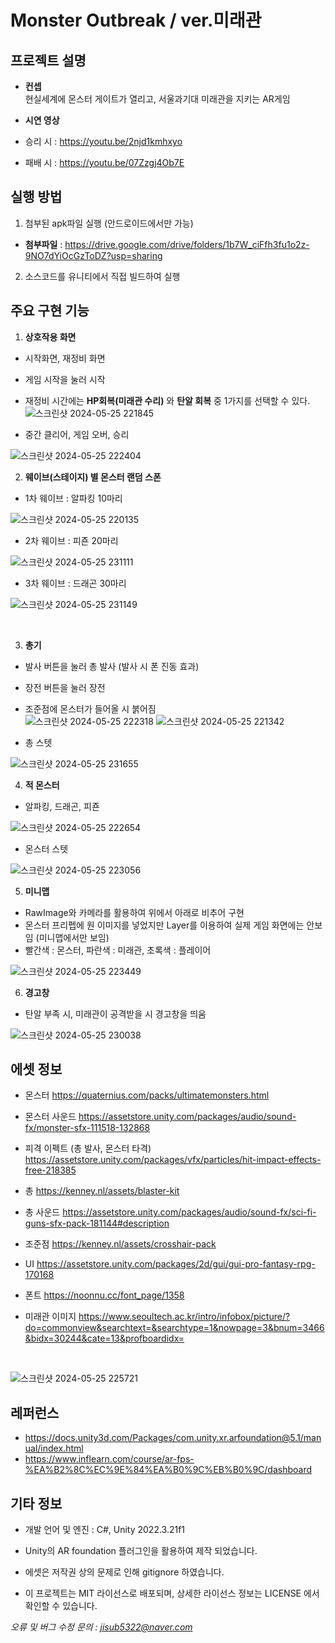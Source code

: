# Monster Outbreak / ver.미래관

## 프로젝트 설명
- **컨셉**   
    현실세계에 몬스터 게이트가 열리고, 서울과기대 미래관을 지키는 AR게임
    
- **시연 영상**
- 승리 시 : https://youtu.be/2njd1kmhxyo
- 패배 시 : https://youtu.be/07Zzgj4Ob7E


## 실행 방법
1. 첨부된 apk파일 실행 (안드로이드에서만 가능)
- **첨부파일** : https://drive.google.com/drive/folders/1b7W_ciFfh3fu1o2z-9NO7dYiOcGzToDZ?usp=sharing

2. 소스코드를 유니티에서 직접 빌드하여 실행

## 주요 구현 기능

1. **상호작용 화면**

- 시작화면, 재정비 화면
- 게임 시작을 눌러 시작
- 재정비 시간에는 **HP회복(미래관 수리)** 와 **탄알 회복** 중 1가지를 선택할 수 있다.
![스크린샷 2024-05-25 221845](https://github.com/JisubShim/Monster_Outbreak-AR/assets/118372554/845e544d-6a89-4793-858a-c1d132bf46d7)

- 중간 클리어, 게임 오버, 승리

![스크린샷 2024-05-25 222404](https://github.com/JisubShim/Monster_Outbreak-AR/assets/118372554/1447f6ac-05ba-490c-be3d-ed2626c043df)
<br>

2. **웨이브(스테이지) 별 몬스터 랜덤 스폰**

- 1차 웨이브 : 알파킹 10마리

![스크린샷 2024-05-25 220135](https://github.com/JisubShim/Monster_Outbreak-AR/assets/118372554/9394458b-027d-442d-90ad-ecf7bdcd243e)

- 2차 웨이브 : 피죤 20마리

![스크린샷 2024-05-25 231111](https://github.com/JisubShim/Monster_Outbreak-AR/assets/118372554/05fb0d1a-575d-4195-b449-1e8009842f8b)

- 3차 웨이브 : 드래곤 30마리

![스크린샷 2024-05-25 231149](https://github.com/JisubShim/Monster_Outbreak-AR/assets/118372554/65a77b7d-5049-4e07-a0d3-53e026fb9b09)
 
<br>

3. **총기**

- 발사 버튼을 눌러 총 발사 (발사 시 폰 진동 효과)
- 장전 버튼을 눌러 장전
- 조준점에 몬스터가 들어올 시 붉어짐 <br>
![스크린샷 2024-05-25 222318](https://github.com/JisubShim/Monster_Outbreak-AR/assets/118372554/ae270e3f-76cf-47a1-94c5-9067a235d6a2)
![스크린샷 2024-05-25 221342](https://github.com/JisubShim/Monster_Outbreak-AR/assets/118372554/7b56ade6-aabc-41e5-a55b-e1773dfed605)

- 총 스텟

![스크린샷 2024-05-25 231655](https://github.com/JisubShim/Monster_Outbreak-AR/assets/118372554/1ca8ce20-4525-4511-aa17-b8a4310f0f2e)
<br>

4. **적 몬스터**

- 알파킹, 드래곤, 피죤

![스크린샷 2024-05-25 222654](https://github.com/JisubShim/Monster_Outbreak-AR/assets/118372554/36bbd909-d0d5-43a8-baae-0ba5e1a93620)

- 몬스터 스텟

![스크린샷 2024-05-25 223056](https://github.com/JisubShim/Monster_Outbreak-AR/assets/118372554/88fcb394-6749-41b0-89ed-77302299e7e6)
<br>

5. **미니맵**
- RawImage와 카메라를 활용하여 위에서 아래로 비추어 구현
- 몬스터 프리펩에 원 이미지를 넣었지만 Layer를 이용하여 실제 게임 화면에는 안보임 (미니맵에서만 보임)
- 빨간색 : 몬스터, 파란색 : 미래관, 초록색 : 플레이어

![스크린샷 2024-05-25 223449](https://github.com/JisubShim/Monster_Outbreak-AR/assets/118372554/36cbe3bd-e153-46ef-a19a-7d6d904e360a)
<br>

6. **경고창**

- 탄알 부족 시, 미래관이 공격받을 시 경고창을 띄움

![스크린샷 2024-05-25 230038](https://github.com/JisubShim/Monster_Outbreak-AR/assets/118372554/6b57c16a-a3f1-4337-80f7-167c616a8c45)

## 에셋 정보

- 몬스터
https://quaternius.com/packs/ultimatemonsters.html

- 몬스터 사운드
https://assetstore.unity.com/packages/audio/sound-fx/monster-sfx-111518-132868

- 피격 이펙트 (총 발사, 몬스터 타격)
https://assetstore.unity.com/packages/vfx/particles/hit-impact-effects-free-218385

- 총
https://kenney.nl/assets/blaster-kit

- 총 사운드
https://assetstore.unity.com/packages/audio/sound-fx/sci-fi-guns-sfx-pack-181144#description

- 조준점
https://kenney.nl/assets/crosshair-pack

- UI
https://assetstore.unity.com/packages/2d/gui/gui-pro-fantasy-rpg-170168

- 폰트
https://noonnu.cc/font_page/1358

- 미래관 이미지
https://www.seoultech.ac.kr/intro/infobox/picture/?do=commonview&searchtext=&searchtype=1&nowpage=3&bnum=3466&bidx=30244&cate=13&profboardidx=
<br>

![스크린샷 2024-05-25 225721](https://github.com/JisubShim/Monster_Outbreak-AR/assets/118372554/47863d01-8876-4917-aa0e-894cbf7950ce)

## 레퍼런스
- https://docs.unity3d.com/Packages/com.unity.xr.arfoundation@5.1/manual/index.html
- https://www.inflearn.com/course/ar-fps-%EA%B2%8C%EC%9E%84%EA%B0%9C%EB%B0%9C/dashboard

## 기타 정보

- 개발 언어 및 엔진 : C#, Unity 2022.3.21f1

- Unity의 AR foundation 플러그인을 활용하여 제작 되었습니다.

- 에셋은 저작권 상의 문제로 인해 gitignore 하였습니다.

- 이 프로젝트는 MIT 라이선스로 배포되며, 상세한 라이선스 정보는 LICENSE 에서 확인할 수 있습니다.

*오류 및 버그 수정 문의 : jisub5322@naver.com*